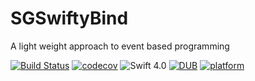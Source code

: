 # SGSwiftyBind

A light weight approach to event based programming

[![Build Status](https://travis-ci.org/eman6576/SGSwiftyBind.svg?branch=master)](https://travis-ci.org/eman6576/SGSwiftyBind)
[![codecov](https://codecov.io/gh/eman6576/SGSwiftyBind/branch/master/graph/badge.svg)](https://codecov.io/gh/eman6576/SGSwiftyBind)
![Swift 4.0](https://img.shields.io/badge/Swift-4.0-orange.svg?style=flat)
[![DUB](https://img.shields.io/dub/l/vibe-d.svg)](https://github.com/eman6576/SGSwiftyBind/blob/master/LICENSE)
[![platform](https://img.shields.io/badge/platform-macOS%20%7C%20Linux-lightgrey.svg)]()
